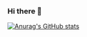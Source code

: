 ### Hi there 👋

[![Anurag's GitHub stats](https://github-readme-stats.vercel.app/api?username=oddell&theme=dracula)](https://github.com/anuraghazra/github-readme-stats)

<!--
**oddell/oddell** is a ✨ _special_ ✨ repository because its `README.md` (this file) appears on your GitHub profile.

Here are some ideas to get you started:

- 🔭 I’m currently working on ...
- 🌱 I’m currently learning ...
- 👯 I’m looking to collaborate on ...
- 🤔 I’m looking for help with ...
- 💬 Ask me about ...
- 📫 How to reach me: ...
- 😄 Pronouns: ...
- ⚡ Fun fact: ...
-->

